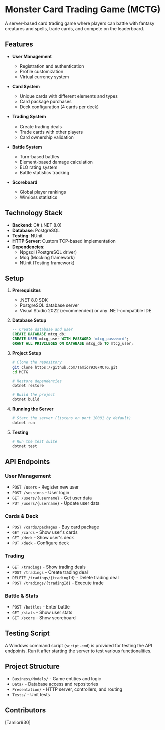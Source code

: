 # Monster Card Trading Game (MCTG)

A server-based card trading game where players can battle with fantasy creatures and spells, trade cards, and compete on the leaderboard.

## Features

- **User Management**
  - Registration and authentication
  - Profile customization
  - Virtual currency system

- **Card System**
  - Unique cards with different elements and types
  - Card package purchases
  - Deck configuration (4 cards per deck)

- **Trading System**
  - Create trading deals
  - Trade cards with other players
  - Card ownership validation

- **Battle System**
  - Turn-based battles
  - Element-based damage calculation
  - ELO rating system
  - Battle statistics tracking

- **Scoreboard**
  - Global player rankings
  - Win/loss statistics

## Technology Stack

- **Backend**: C# (.NET 8.0)
- **Database**: PostgreSQL
- **Testing**: NUnit
- **HTTP Server**: Custom TCP-based implementation
- **Dependencies**: 
  - Npgsql (PostgreSQL driver)
  - Moq (Mocking framework)
  - NUnit (Testing framework)

## Setup

1. **Prerequisites**
   - .NET 8.0 SDK
   - PostgreSQL database server
   - Visual Studio 2022 (recommended) or any .NET-compatible IDE

2. **Database Setup**
   ```sql
   -- Create database and user
   CREATE DATABASE mtcg_db;
   CREATE USER mtcg_user WITH PASSWORD 'mtcg_password';
   GRANT ALL PRIVILEGES ON DATABASE mtcg_db TO mtcg_user;
   ```

3. **Project Setup**
   ```bash
   # Clone the repository
   git clone https://github.com/Tamior930/MCTG.git
   cd MCTG

   # Restore dependencies
   dotnet restore

   # Build the project
   dotnet build
   ```

4. **Running the Server**
   ```bash
   # Start the server (listens on port 10001 by default)
   dotnet run
   ```

5. **Testing**
   ```bash
   # Run the test suite
   dotnet test
   ```

## API Endpoints

### User Management
- `POST /users` - Register new user
- `POST /sessions` - User login
- `GET /users/{username}` - Get user data
- `PUT /users/{username}` - Update user data

### Cards & Deck
- `POST /cards/packages` - Buy card package
- `GET /cards` - Show user's cards
- `GET /deck` - Show user's deck
- `PUT /deck` - Configure deck

### Trading
- `GET /tradings` - Show trading deals
- `POST /tradings` - Create trading deal
- `DELETE /tradings/{tradingId}` - Delete trading deal
- `POST /tradings/{tradingId}` - Execute trade

### Battle & Stats
- `POST /battles` - Enter battle
- `GET /stats` - Show user stats
- `GET /score` - Show scoreboard

## Testing Script

A Windows command script (`script.cmd`) is provided for testing the API endpoints. Run it after starting the server to test various functionalities.

## Project Structure

- `Business/Models/` - Game entities and logic
- `Data/` - Database access and repositories
- `Presentation/` - HTTP server, controllers, and routing
- `Tests/` - Unit tests

## Contributors

[Tamior930]
